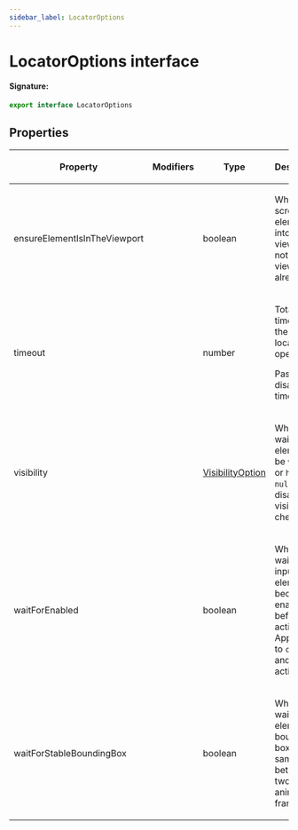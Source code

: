 ```yaml
---
sidebar_label: LocatorOptions
---
```


# LocatorOptions interface

#### Signature:

```typescript
export interface LocatorOptions
```

## Properties

<table><thead><tr><th>

Property

</th><th>

Modifiers

</th><th>

Type

</th><th>

Description

</th><th>

Default

</th></tr></thead>
<tbody><tr><td>

<span id="ensureelementisintheviewport">ensureElementIsInTheViewport</span>

</td><td>

</td><td>

boolean

</td><td>

Whether to scroll the element into viewport if not in the viewprot already.

</td><td>

`true`

</td></tr>
<tr><td>

<span id="timeout">timeout</span>

</td><td>

</td><td>

number

</td><td>

Total timeout for the entire locator operation.

Pass `0` to disable timeout.

</td><td>

`Page.getDefaultTimeout()`

</td></tr>
<tr><td>

<span id="visibility">visibility</span>

</td><td>

</td><td>

[VisibilityOption](./puppeteer.visibilityoption.md)

</td><td>

Whether to wait for the element to be `visible` or `hidden`. `null` to disable visibility checks.

</td><td>

</td></tr>
<tr><td>

<span id="waitforenabled">waitForEnabled</span>

</td><td>

</td><td>

boolean

</td><td>

Whether to wait for input elements to become enabled before the action. Applicable to `click` and `fill` actions.

</td><td>

`true`

</td></tr>
<tr><td>

<span id="waitforstableboundingbox">waitForStableBoundingBox</span>

</td><td>

</td><td>

boolean

</td><td>

Whether to wait for the element's bounding box to be same between two animation frames.

</td><td>

`true`

</td></tr>
</tbody></table>
